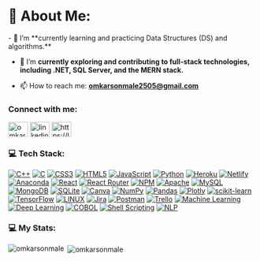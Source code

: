 <h1 align="left">💫 About Me:</h1> 
- 🔭 I’m **currently learning and practicing Data Structures (DS) and algorithms.**

- 🌱 I’m **currently exploring and contributing to full-stack technologies, including .NET, SQL Server, and the MERN stack.**

- 📫 How to reach me: **omkarsonmale2505@gmail.com**

<h3 align="left">Connect with me:</h3>
<p align="left">
  <a href="https://twitter.com/omkarsonmale" target="blank"><img align="center" src="https://raw.githubusercontent.com/rahuldkjain/github-profile-readme-generator/master/src/images/icons/Social/twitter.svg" alt="omkarsonmale" height="30" width="40" /></a>
  <a href="https://linkedin.com/in/omkar-sonmale" target="blank"><img align="center" src="https://raw.githubusercontent.com/rahuldkjain/github-profile-readme-generator/master/src/images/icons/Social/linked-in-alt.svg" alt="linkedin.com/in/omkar-sonmale" height="30" width="40" /></a>
  <a href="https://www.leetcode.com/u/omkarsonmale" target="blank"><img align="center" src="https://raw.githubusercontent.com/rahuldkjain/github-profile-readme-generator/master/src/images/icons/Social/leet-code.svg" alt="https://leetcode.com/u/omkarsonmale/" height="30" width="40" /></a>
</p>

<h3 align="left">💻 Tech Stack:</h3> 
<p dir="auto"><a target="_blank" rel="noopener noreferrer nofollow" href="https://camo.githubusercontent.com/88e1b21c4e11afd4f06cfb2b510dbb3690dbd300fb1a6d4676fd553a70bafa82/68747470733a2f2f696d672e736869656c64732e696f2f62616467652f632b2b2d2532333030353939432e7376673f7374796c653d666f722d7468652d6261646765266c6f676f3d63253242253242266c6f676f436f6c6f723d7768697465"><img src="https://camo.githubusercontent.com/88e1b21c4e11afd4f06cfb2b510dbb3690dbd300fb1a6d4676fd553a70bafa82/68747470733a2f2f696d672e736869656c64732e696f2f62616467652f632b2b2d2532333030353939432e7376673f7374796c653d666f722d7468652d6261646765266c6f676f3d63253242253242266c6f676f436f6c6f723d7768697465" alt="C++" data-canonical-src="https://img.shields.io/badge/c++-%2300599C.svg?style=for-the-badge&amp;logo=c%2B%2B&amp;logoColor=white" style="max-width: 100%;"></a> <a target="_blank" rel="noopener noreferrer nofollow" href="https://camo.githubusercontent.com/c3fd6682e8cca0f7c262a00f94ef0f65cadd0c8470669a2d7d6f3614e81b10c2/68747470733a2f2f696d672e736869656c64732e696f2f62616467652f632d2532333030353939432e7376673f7374796c653d666f722d7468652d6261646765266c6f676f3d63266c6f676f436f6c6f723d7768697465"><img src="https://camo.githubusercontent.com/c3fd6682e8cca0f7c262a00f94ef0f65cadd0c8470669a2d7d6f3614e81b10c2/68747470733a2f2f696d672e736869656c64732e696f2f62616467652f632d2532333030353939432e7376673f7374796c653d666f722d7468652d6261646765266c6f676f3d63266c6f676f436f6c6f723d7768697465" alt="C" data-canonical-src="https://img.shields.io/badge/c-%2300599C.svg?style=for-the-badge&amp;logo=c&amp;logoColor=white" style="max-width: 100%;"></a> <a target="_blank" rel="noopener noreferrer nofollow" href="https://camo.githubusercontent.com/930c71eac967cc5cec61c0aa08ba3719f9cb68e28cdffa63b28b0a31be1663b4/68747470733a2f2f696d672e736869656c64732e696f2f62616467652f637373332d2532333135373242362e7376673f7374796c653d666f722d7468652d6261646765266c6f676f3d63737333266c6f676f436f6c6f723d7768697465"><img src="https://camo.githubusercontent.com/930c71eac967cc5cec61c0aa08ba3719f9cb68e28cdffa63b28b0a31be1663b4/68747470733a2f2f696d672e736869656c64732e696f2f62616467652f637373332d2532333135373242362e7376673f7374796c653d666f722d7468652d6261646765266c6f676f3d63737333266c6f676f436f6c6f723d7768697465" alt="CSS3" data-canonical-src="https://img.shields.io/badge/css3-%231572B6.svg?style=for-the-badge&amp;logo=css3&amp;logoColor=white" style="max-width: 100%;"></a> <a target="_blank" rel="noopener noreferrer nofollow" href="https://camo.githubusercontent.com/d4d9d935f85b68223a3514c6a889ea3ed6a77afb5f560c05baa1a1b168077830/68747470733a2f2f696d672e736869656c64732e696f2f62616467652f68746d6c352d2532334533344632362e7376673f7374796c653d666f722d7468652d6261646765266c6f676f3d68746d6c35266c6f676f436f6c6f723d7768697465"><img src="https://camo.githubusercontent.com/d4d9d935f85b68223a3514c6a889ea3ed6a77afb5f560c05baa1a1b168077830/68747470733a2f2f696d672e736869656c64732e696f2f62616467652f68746d6c352d2532334533344632362e7376673f7374796c653d666f722d7468652d6261646765266c6f676f3d68746d6c35266c6f676f436f6c6f723d7768697465" alt="HTML5" data-canonical-src="https://img.shields.io/badge/html5-%23E34F26.svg?style=for-the-badge&amp;logo=html5&amp;logoColor=white" style="max-width: 100%;"></a> <a target="_blank" rel="noopener noreferrer nofollow" href="https://camo.githubusercontent.com/29d02b3669d6450d67e043cf5909e740dcb94c1e2306d88ac48b15b4ec55dc65/68747470733a2f2f696d672e736869656c64732e696f2f62616467652f6a6176617363726970742d2532333332333333302e7376673f7374796c653d666f722d7468652d6261646765266c6f676f3d6a617661736372697074266c6f676f436f6c6f723d253233463744463145"><img src="https://camo.githubusercontent.com/29d02b3669d6450d67e043cf5909e740dcb94c1e2306d88ac48b15b4ec55dc65/68747470733a2f2f696d672e736869656c64732e696f2f62616467652f6a6176617363726970742d2532333332333333302e7376673f7374796c653d666f722d7468652d6261646765266c6f676f3d6a617661736372697074266c6f676f436f6c6f723d253233463744463145" alt="JavaScript" data-canonical-src="https://img.shields.io/badge/javascript-%23323330.svg?style=for-the-badge&amp;logo=javascript&amp;logoColor=%23F7DF1E" style="max-width: 100%;"></a> <a target="_blank" rel="noopener noreferrer nofollow" href="https://camo.githubusercontent.com/0d0779a129f1dcf6c31613b701fe0646fd4e4d2ed2a7cbd61b27fd5514baa938/68747470733a2f2f696d672e736869656c64732e696f2f62616467652f707974686f6e2d3336373041303f7374796c653d666f722d7468652d6261646765266c6f676f3d707974686f6e266c6f676f436f6c6f723d666664643534"><img src="https://camo.githubusercontent.com/0d0779a129f1dcf6c31613b701fe0646fd4e4d2ed2a7cbd61b27fd5514baa938/68747470733a2f2f696d672e736869656c64732e696f2f62616467652f707974686f6e2d3336373041303f7374796c653d666f722d7468652d6261646765266c6f676f3d707974686f6e266c6f676f436f6c6f723d666664643534" alt="Python" data-canonical-src="https://img.shields.io/badge/python-3670A0?style=for-the-badge&amp;logo=python&amp;logoColor=ffdd54" style="max-width: 100%;"></a> <a target="_blank" rel="noopener noreferrer nofollow" href="https://camo.githubusercontent.com/72d915740d62f7119265de93acc2c4977df481273dbe037012e86fa78fd06b46/68747470733a2f2f696d672e736869656c64732e696f2f62616467652f6865726f6b752d2532333433303039382e7376673f7374796c653d666f722d7468652d6261646765266c6f676f3d6865726f6b75266c6f676f436f6c6f723d7768697465"><img src="https://camo.githubusercontent.com/72d915740d62f7119265de93acc2c4977df481273dbe037012e86fa78fd06b46/68747470733a2f2f696d672e736869656c64732e696f2f62616467652f6865726f6b752d2532333433303039382e7376673f7374796c653d666f722d7468652d6261646765266c6f676f3d6865726f6b75266c6f676f436f6c6f723d7768697465" alt="Heroku" data-canonical-src="https://img.shields.io/badge/heroku-%23430098.svg?style=for-the-badge&amp;logo=heroku&amp;logoColor=white" style="max-width: 100%;"></a> <a target="_blank" rel="noopener noreferrer nofollow" href="https://camo.githubusercontent.com/69b4807267633882a7cef26d565a2d94eb14865131e38e6f86a725ede1897534/68747470733a2f2f696d672e736869656c64732e696f2f62616467652f6e65746c6966792d2532333030303030302e7376673f7374796c653d666f722d7468652d6261646765266c6f676f3d6e65746c696679266c6f676f436f6c6f723d23303043374237"><img src="https://camo.githubusercontent.com/69b4807267633882a7cef26d565a2d94eb14865131e38e6f86a725ede1897534/68747470733a2f2f696d672e736869656c64732e696f2f62616467652f6e65746c6966792d2532333030303030302e7376673f7374796c653d666f722d7468652d6261646765266c6f676f3d6e65746c696679266c6f676f436f6c6f723d23303043374237" alt="Netlify" data-canonical-src="https://img.shields.io/badge/netlify-%23000000.svg?style=for-the-badge&amp;logo=netlify&amp;logoColor=#00C7B7" style="max-width: 100%;"></a> <a target="_blank" rel="noopener noreferrer nofollow" href="https://camo.githubusercontent.com/5bbbd7abff5e43539fa92f1786387c5acb0fe497285e0a2fb97e7f684cf8e8a5/68747470733a2f2f696d672e736869656c64732e696f2f62616467652f416e61636f6e64612d2532333434413833332e7376673f7374796c653d666f722d7468652d6261646765266c6f676f3d616e61636f6e6461266c6f676f436f6c6f723d7768697465"><img src="https://camo.githubusercontent.com/5bbbd7abff5e43539fa92f1786387c5acb0fe497285e0a2fb97e7f684cf8e8a5/68747470733a2f2f696d672e736869656c64732e696f2f62616467652f416e61636f6e64612d2532333434413833332e7376673f7374796c653d666f722d7468652d6261646765266c6f676f3d616e61636f6e6461266c6f676f436f6c6f723d7768697465" alt="Anaconda" data-canonical-src="https://img.shields.io/badge/Anaconda-%2344A833.svg?style=for-the-badge&amp;logo=anaconda&amp;logoColor=white" style="max-width: 100%;"></a> <a target="_blank" rel="noopener noreferrer nofollow" href="https://camo.githubusercontent.com/f93e05694a6f01f2f6a37713a454a942442a5ff2b33083891096a6f7e57842f8/68747470733a2f2f696d672e736869656c64732e696f2f62616467652f72656163742d2532333230323332612e7376673f7374796c653d666f722d7468652d6261646765266c6f676f3d7265616374266c6f676f436f6c6f723d253233363144414642"><img src="https://camo.githubusercontent.com/f93e05694a6f01f2f6a37713a454a942442a5ff2b33083891096a6f7e57842f8/68747470733a2f2f696d672e736869656c64732e696f2f62616467652f72656163742d2532333230323332612e7376673f7374796c653d666f722d7468652d6261646765266c6f676f3d7265616374266c6f676f436f6c6f723d253233363144414642" alt="React" data-canonical-src="https://img.shields.io/badge/react-%2320232a.svg?style=for-the-badge&amp;logo=react&amp;logoColor=%2361DAFB" style="max-width: 100%;"></a> <a target="_blank" rel="noopener noreferrer nofollow" href="https://camo.githubusercontent.com/44827058d4b05d71c87e257a4ef305f59a6732654cd9de1ee2f818e15dba31a4/68747470733a2f2f696d672e736869656c64732e696f2f62616467652f52656163745f526f757465722d4341343234353f7374796c653d666f722d7468652d6261646765266c6f676f3d72656163742d726f75746572266c6f676f436f6c6f723d7768697465"><img src="https://camo.githubusercontent.com/44827058d4b05d71c87e257a4ef305f59a6732654cd9de1ee2f818e15dba31a4/68747470733a2f2f696d672e736869656c64732e696f2f62616467652f52656163745f526f757465722d4341343234353f7374796c653d666f722d7468652d6261646765266c6f676f3d72656163742d726f75746572266c6f676f436f6c6f723d7768697465" alt="React Router" data-canonical-src="https://img.shields.io/badge/React_Router-CA4245?style=for-the-badge&amp;logo=react-router&amp;logoColor=white" style="max-width: 100%;"></a> <a target="_blank" rel="noopener noreferrer nofollow" href="https://camo.githubusercontent.com/51b46228f89e7ba8bd0233eb5339a210d4fad5ab1e73d493808764b719718f89/68747470733a2f2f696d672e736869656c64732e696f2f62616467652f4e504d2d2532333030303030302e7376673f7374796c653d666f722d7468652d6261646765266c6f676f3d6e706d266c6f676f436f6c6f723d7768697465"><img src="https://camo.githubusercontent.com/51b46228f89e7ba8bd0233eb5339a210d4fad5ab1e73d493808764b719718f89/68747470733a2f2f696d672e736869656c64732e696f2f62616467652f4e504d2d2532333030303030302e7376673f7374796c653d666f722d7468652d6261646765266c6f676f3d6e706d266c6f676f436f6c6f723d7768697465" alt="NPM" data-canonical-src="https://img.shields.io/badge/NPM-%23000000.svg?style=for-the-badge&amp;logo=npm&amp;logoColor=white" style="max-width: 100%;"></a> <a target="_blank" rel="noopener noreferrer nofollow" href="https://camo.githubusercontent.com/6b277c2c0f4a41d96fd322ea28be0a9757b382404e90573a0e79edbc990e979a/68747470733a2f2f696d672e736869656c64732e696f2f62616467652f6170616368652d2532334434323032392e7376673f7374796c653d666f722d7468652d6261646765266c6f676f3d617061636865266c6f676f436f6c6f723d7768697465"><img src="https://camo.githubusercontent.com/6b277c2c0f4a41d96fd322ea28be0a9757b382404e90573a0e79edbc990e979a/68747470733a2f2f696d672e736869656c64732e696f2f62616467652f6170616368652d2532334434323032392e7376673f7374796c653d666f722d7468652d6261646765266c6f676f3d617061636865266c6f676f436f6c6f723d7768697465" alt="Apache" data-canonical-src="https://img.shields.io/badge/apache-%23D42029.svg?style=for-the-badge&amp;logo=apache&amp;logoColor=white" style="max-width: 100%;"></a> <a target="_blank" rel="noopener noreferrer nofollow" href="https://camo.githubusercontent.com/84e0999fa027dedfb31a169d54da33fd98f9691c0b3aba4687a0e0a64cede44d/68747470733a2f2f696d672e736869656c64732e696f2f62616467652f6d7973716c2d2532333030662e7376673f7374796c653d666f722d7468652d6261646765266c6f676f3d6d7973716c266c6f676f436f6c6f723d7768697465"><img src="https://camo.githubusercontent.com/84e0999fa027dedfb31a169d54da33fd98f9691c0b3aba4687a0e0a64cede44d/68747470733a2f2f696d672e736869656c64732e696f2f62616467652f6d7973716c2d2532333030662e7376673f7374796c653d666f722d7468652d6261646765266c6f676f3d6d7973716c266c6f676f436f6c6f723d7768697465" alt="MySQL" data-canonical-src="https://img.shields.io/badge/mysql-%2300f.svg?style=for-the-badge&amp;logo=mysql&amp;logoColor=white" style="max-width: 100%;"></a> <a target="_blank" rel="noopener noreferrer nofollow" href="https://camo.githubusercontent.com/ec9b2bbaccf6915a29050ce24c10cd9b481b0c41b0bf5194add3e69f49a9be3c/68747470733a2f2f696d672e736869656c64732e696f2f62616467652f4d6f6e676f44422d2532333465613934622e7376673f7374796c653d666f722d7468652d6261646765266c6f676f3d6d6f6e676f6462266c6f676f436f6c6f723d7768697465"><img src="https://camo.githubusercontent.com/ec9b2bbaccf6915a29050ce24c10cd9b481b0c41b0bf5194add3e69f49a9be3c/68747470733a2f2f696d672e736869656c64732e696f2f62616467652f4d6f6e676f44422d2532333465613934622e7376673f7374796c653d666f722d7468652d6261646765266c6f676f3d6d6f6e676f6462266c6f676f436f6c6f723d7768697465" alt="MongoDB" data-canonical-src="https://img.shields.io/badge/MongoDB-%234ea94b.svg?style=for-the-badge&amp;logo=mongodb&amp;logoColor=white" style="max-width: 100%;"></a> <a target="_blank" rel="noopener noreferrer nofollow" href="https://camo.githubusercontent.com/e37ddb78355265ccd69b7d3c30dbaa5bc04855958c4ae320090d4f945616ad6c/68747470733a2f2f696d672e736869656c64732e696f2f62616467652f73716c6974652d2532333037343035652e7376673f7374796c653d666f722d7468652d6261646765266c6f676f3d73716c697465266c6f676f436f6c6f723d7768697465"><img src="https://camo.githubusercontent.com/e37ddb78355265ccd69b7d3c30dbaa5bc04855958c4ae320090d4f945616ad6c/68747470733a2f2f696d672e736869656c64732e696f2f62616467652f73716c6974652d2532333037343035652e7376673f7374796c653d666f722d7468652d6261646765266c6f676f3d73716c697465266c6f676f436f6c6f723d7768697465" alt="SQLite" data-canonical-src="https://img.shields.io/badge/sqlite-%2307405e.svg?style=for-the-badge&amp;logo=sqlite&amp;logoColor=white" style="max-width: 100%;"></a> <a target="_blank" rel="noopener noreferrer nofollow" href="https://camo.githubusercontent.com/df50da671ce60e6e460ea9629c10e51a40e6ea36b59a5d0bad80df18bceac14f/68747470733a2f2f696d672e736869656c64732e696f2f62616467652f43616e76612d2532333030433443432e7376673f7374796c653d666f722d7468652d6261646765266c6f676f3d43616e7661266c6f676f436f6c6f723d7768697465"><img src="https://camo.githubusercontent.com/df50da671ce60e6e460ea9629c10e51a40e6ea36b59a5d0bad80df18bceac14f/68747470733a2f2f696d672e736869656c64732e696f2f62616467652f43616e76612d2532333030433443432e7376673f7374796c653d666f722d7468652d6261646765266c6f676f3d43616e7661266c6f676f436f6c6f723d7768697465" alt="Canva" data-canonical-src="https://img.shields.io/badge/Canva-%2300C4CC.svg?style=for-the-badge&amp;logo=Canva&amp;logoColor=white" style="max-width: 100%;"></a>  <a target="_blank" rel="noopener noreferrer nofollow" href="https://camo.githubusercontent.com/201e0e586a865b19eef2e2d271662d9b4304757ff6710b7e4ccebf7b99fe7873/68747470733a2f2f696d672e736869656c64732e696f2f62616467652f6e756d70792d2532333031333234332e7376673f7374796c653d666f722d7468652d6261646765266c6f676f3d6e756d7079266c6f676f436f6c6f723d7768697465"><img src="https://camo.githubusercontent.com/201e0e586a865b19eef2e2d271662d9b4304757ff6710b7e4ccebf7b99fe7873/68747470733a2f2f696d672e736869656c64732e696f2f62616467652f6e756d70792d2532333031333234332e7376673f7374796c653d666f722d7468652d6261646765266c6f676f3d6e756d7079266c6f676f436f6c6f723d7768697465" alt="NumPy" data-canonical-src="https://img.shields.io/badge/numpy-%23013243.svg?style=for-the-badge&amp;logo=numpy&amp;logoColor=white" style="max-width: 100%;"></a> <a target="_blank" rel="noopener noreferrer nofollow" href="https://camo.githubusercontent.com/359e8bd60db3176dc0ee702c7e51b8c71d5b2a3a7ea1e6b26c066f77ed343ac9/68747470733a2f2f696d672e736869656c64732e696f2f62616467652f70616e6461732d2532333135303435382e7376673f7374796c653d666f722d7468652d6261646765266c6f676f3d70616e646173266c6f676f436f6c6f723d7768697465"><img src="https://camo.githubusercontent.com/359e8bd60db3176dc0ee702c7e51b8c71d5b2a3a7ea1e6b26c066f77ed343ac9/68747470733a2f2f696d672e736869656c64732e696f2f62616467652f70616e6461732d2532333135303435382e7376673f7374796c653d666f722d7468652d6261646765266c6f676f3d70616e646173266c6f676f436f6c6f723d7768697465" alt="Pandas" data-canonical-src="https://img.shields.io/badge/pandas-%23150458.svg?style=for-the-badge&amp;logo=pandas&amp;logoColor=white" style="max-width: 100%;"></a> <a target="_blank" rel="noopener noreferrer nofollow" href="https://camo.githubusercontent.com/36ce4c234aca1af0f73ddd2fbac6d291ac5999e640db789098a95ec7c5bc7808/68747470733a2f2f696d672e736869656c64732e696f2f62616467652f506c6f746c792d2532333346344637352e7376673f7374796c653d666f722d7468652d6261646765266c6f676f3d706c6f746c79266c6f676f436f6c6f723d7768697465"><img src="https://camo.githubusercontent.com/36ce4c234aca1af0f73ddd2fbac6d291ac5999e640db789098a95ec7c5bc7808/68747470733a2f2f696d672e736869656c64732e696f2f62616467652f506c6f746c792d2532333346344637352e7376673f7374796c653d666f722d7468652d6261646765266c6f676f3d706c6f746c79266c6f676f436f6c6f723d7768697465" alt="Plotly" data-canonical-src="https://img.shields.io/badge/Plotly-%233F4F75.svg?style=for-the-badge&amp;logo=plotly&amp;logoColor=white" style="max-width: 100%;"></a> <a target="_blank" rel="noopener noreferrer nofollow" href="https://camo.githubusercontent.com/0ad18fa0ec11eec42003562b40a61f4d8643454535b4f3b167bdde4a308b8491/68747470733a2f2f696d672e736869656c64732e696f2f62616467652f7363696b69742d2d6c6561726e2d2532334637393331452e7376673f7374796c653d666f722d7468652d6261646765266c6f676f3d7363696b69742d6c6561726e266c6f676f436f6c6f723d7768697465"><img src="https://camo.githubusercontent.com/0ad18fa0ec11eec42003562b40a61f4d8643454535b4f3b167bdde4a308b8491/68747470733a2f2f696d672e736869656c64732e696f2f62616467652f7363696b69742d2d6c6561726e2d2532334637393331452e7376673f7374796c653d666f722d7468652d6261646765266c6f676f3d7363696b69742d6c6561726e266c6f676f436f6c6f723d7768697465" alt="scikit-learn" data-canonical-src="https://img.shields.io/badge/scikit--learn-%23F7931E.svg?style=for-the-badge&amp;logo=scikit-learn&amp;logoColor=white" style="max-width: 100%;"></a> <a target="_blank" rel="noopener noreferrer nofollow" href="https://camo.githubusercontent.com/ab7cc86b1732285ea35c5b555b5f958f063d9215f5ce0afc85743c646bb716e6/68747470733a2f2f696d672e736869656c64732e696f2f62616467652f54656e736f72466c6f772d2532334646364630302e7376673f7374796c653d666f722d7468652d6261646765266c6f676f3d54656e736f72466c6f77266c6f676f436f6c6f723d7768697465"><img src="https://camo.githubusercontent.com/ab7cc86b1732285ea35c5b555b5f958f063d9215f5ce0afc85743c646bb716e6/68747470733a2f2f696d672e736869656c64732e696f2f62616467652f54656e736f72466c6f772d2532334646364630302e7376673f7374796c653d666f722d7468652d6261646765266c6f676f3d54656e736f72466c6f77266c6f676f436f6c6f723d7768697465" alt="TensorFlow" data-canonical-src="https://img.shields.io/badge/TensorFlow-%23FF6F00.svg?style=for-the-badge&amp;logo=TensorFlow&amp;logoColor=white" style="max-width: 100%;"></a> <a target="_blank" rel="noopener noreferrer nofollow" href="https://camo.githubusercontent.com/b9326effec4bc941d648d79b2e24ed7c708122671d2540c3277596dc52d640f2/68747470733a2f2f696d672e736869656c64732e696f2f62616467652f4c696e75782d4643433632343f7374796c653d666f722d7468652d6261646765266c6f676f3d6c696e7578266c6f676f436f6c6f723d626c61636b"><img src="https://camo.githubusercontent.com/b9326effec4bc941d648d79b2e24ed7c708122671d2540c3277596dc52d640f2/68747470733a2f2f696d672e736869656c64732e696f2f62616467652f4c696e75782d4643433632343f7374796c653d666f722d7468652d6261646765266c6f676f3d6c696e7578266c6f676f436f6c6f723d626c61636b" alt="LINUX" data-canonical-src="https://img.shields.io/badge/Linux-FCC624?style=for-the-badge&amp;logo=linux&amp;logoColor=black" style="max-width: 100%;"></a> <a target="_blank" rel="noopener noreferrer nofollow" href="https://camo.githubusercontent.com/4f55e1d06c1cf523db63cf3b0cdf4c18f7e2135a42fdfd6fa556ccf800e21d2f/68747470733a2f2f696d672e736869656c64732e696f2f62616467652f6a6972612d2532333041304646462e7376673f7374796c653d666f722d7468652d6261646765266c6f676f3d6a697261266c6f676f436f6c6f723d7768697465"><img src="https://camo.githubusercontent.com/4f55e1d06c1cf523db63cf3b0cdf4c18f7e2135a42fdfd6fa556ccf800e21d2f/68747470733a2f2f696d672e736869656c64732e696f2f62616467652f6a6972612d2532333041304646462e7376673f7374796c653d666f722d7468652d6261646765266c6f676f3d6a697261266c6f676f436f6c6f723d7768697465" alt="Jira" data-canonical-src="https://img.shields.io/badge/jira-%230A0FFF.svg?style=for-the-badge&amp;logo=jira&amp;logoColor=white" style="max-width: 100%;"></a> <a target="_blank" rel="noopener noreferrer nofollow" href="https://camo.githubusercontent.com/cf06fedcca8eedc2ebcf41a87c79ae200b8e7f79b65a9c2dcd833d1990bd3290/68747470733a2f2f696d672e736869656c64732e696f2f62616467652f506f73746d616e2d4646364333373f7374796c653d666f722d7468652d6261646765266c6f676f3d706f73746d616e266c6f676f436f6c6f723d7768697465"><img src="https://camo.githubusercontent.com/cf06fedcca8eedc2ebcf41a87c79ae200b8e7f79b65a9c2dcd833d1990bd3290/68747470733a2f2f696d672e736869656c64732e696f2f62616467652f506f73746d616e2d4646364333373f7374796c653d666f722d7468652d6261646765266c6f676f3d706f73746d616e266c6f676f436f6c6f723d7768697465" alt="Postman" data-canonical-src="https://img.shields.io/badge/Postman-FF6C37?style=for-the-badge&amp;logo=postman&amp;logoColor=white" style="max-width: 100%;"></a> <a target="_blank" rel="noopener noreferrer nofollow" href="https://camo.githubusercontent.com/6824996746777ab3459a77c8b6f0b0c943f577ef09cf6f05607a11c6c04455d7/68747470733a2f2f696d672e736869656c64732e696f2f62616467652f5472656c6c6f2d2532333032364141372e7376673f7374796c653d666f722d7468652d6261646765266c6f676f3d5472656c6c6f266c6f676f436f6c6f723d7768697465"><img src="https://camo.githubusercontent.com/6824996746777ab3459a77c8b6f0b0c943f577ef09cf6f05607a11c6c04455d7/68747470733a2f2f696d672e736869656c64732e696f2f62616467652f5472656c6c6f2d2532333032364141372e7376673f7374796c653d666f722d7468652d6261646765266c6f676f3d5472656c6c6f266c6f676f436f6c6f723d7768697465" alt="Trello" data-canonical-src="https://img.shields.io/badge/Trello-%23026AA7.svg?style=for-the-badge&amp;logo=Trello&amp;logoColor=white" style="max-width: 100%;"></a> <a target="_blank" rel="noopener noreferrer nofollow" href="https://camo.githubusercontent.com/bd1494cc1e71e1b01d578c44ffd35bdc024d22cf87af25d6558ab65aa0aa7252/68747470733a2f2f696d672e736869656c64732e696f2f62616467652f4d616368696e655f4c6561726e696e672d2532334646364630302e7376673f7374796c653d666f722d7468652d6261646765266c6f676f3d54656e736f72466c6f77266c6f676f436f6c6f723d7768697465"><img src="https://camo.githubusercontent.com/bd1494cc1e71e1b01d578c44ffd35bdc024d22cf87af25d6558ab65aa0aa7252/68747470733a2f2f696d672e736869656c64732e696f2f62616467652f4d616368696e655f4c6561726e696e672d2532334646364630302e7376673f7374796c653d666f722d7468652d6261646765266c6f676f3d54656e736f72466c6f77266c6f676f436f6c6f723d7768697465" alt="Machine Learning" data-canonical-src="https://img.shields.io/badge/Machine_Learning-%23FF6F00.svg?style=for-the-badge&amp;logo=TensorFlow&amp;logoColor=white" style="max-width: 100%;"></a> <a target="_blank" rel="noopener noreferrer nofollow" href="https://camo.githubusercontent.com/aaf29b99e9be99d11128d50e40804de4683684ae12a6dfb5c5f885167bd4c82f/68747470733a2f2f696d672e736869656c64732e696f2f62616467652f446565705f4c6561726e696e672d2532334646364630302e7376673f7374796c653d666f722d7468652d6261646765266c6f676f3d54656e736f72466c6f77266c6f676f436f6c6f723d7768697465"><img src="https://camo.githubusercontent.com/aaf29b99e9be99d11128d50e40804de4683684ae12a6dfb5c5f885167bd4c82f/68747470733a2f2f696d672e736869656c64732e696f2f62616467652f446565705f4c6561726e696e672d2532334646364630302e7376673f7374796c653d666f722d7468652d6261646765266c6f676f3d54656e736f72466c6f77266c6f676f436f6c6f723d7768697465" alt="Deep Learning" data-canonical-src="https://img.shields.io/badge/Deep_Learning-%23FF6F00.svg?style=for-the-badge&amp;logo=TensorFlow&amp;logoColor=white" style="max-width: 100%;"></a> <a target="_blank" rel="noopener noreferrer nofollow" href="https://camo.githubusercontent.com/656a6b577c76f15dd2539a99d94332b464422b8d1ace27af73708c5eb3c2d984/68747470733a2f2f696d672e736869656c64732e696f2f62616467652f434f424f4c2d2532333030353939432e7376673f7374796c653d666f722d7468652d6261646765266c6f676f3d49424d266c6f676f436f6c6f723d7768697465"><img src="https://camo.githubusercontent.com/656a6b577c76f15dd2539a99d94332b464422b8d1ace27af73708c5eb3c2d984/68747470733a2f2f696d672e736869656c64732e696f2f62616467652f434f424f4c2d2532333030353939432e7376673f7374796c653d666f722d7468652d6261646765266c6f676f3d49424d266c6f676f436f6c6f723d7768697465" alt="COBOL" data-canonical-src="https://img.shields.io/badge/COBOL-%2300599C.svg?style=for-the-badge&amp;logo=IBM&amp;logoColor=white" style="max-width: 100%;"></a> <a target="_blank" rel="noopener noreferrer nofollow" href="https://camo.githubusercontent.com/a5f622f8f3e990461a67b60236726eae3df7ea82a4e2f6984b749542dc9c10db/68747470733a2f2f696d672e736869656c64732e696f2f62616467652f5368656c6c5f536372697074696e672d2532333445414132352e7376673f7374796c653d666f722d7468652d6261646765266c6f676f3d676e752d62617368266c6f676f436f6c6f723d7768697465"><img src="https://camo.githubusercontent.com/a5f622f8f3e990461a67b60236726eae3df7ea82a4e2f6984b749542dc9c10db/68747470733a2f2f696d672e736869656c64732e696f2f62616467652f5368656c6c5f536372697074696e672d2532333445414132352e7376673f7374796c653d666f722d7468652d6261646765266c6f676f3d676e752d62617368266c6f676f436f6c6f723d7768697465" alt="Shell Scripting" data-canonical-src="https://img.shields.io/badge/Shell_Scripting-%234EAA25.svg?style=for-the-badge&amp;logo=gnu-bash&amp;logoColor=white" style="max-width: 100%;"></a> <a target="_blank" rel="noopener noreferrer nofollow" href="https://camo.githubusercontent.com/d642a533f6ccb4cf2bf7900b0b93d3155232ba1cf0978a82f46f539f5636cecc/68747470733a2f2f696d672e736869656c64732e696f2f62616467652f4e4c502d2532334533344632362e7376673f7374796c653d666f722d7468652d6261646765266c6f676f3d707974686f6e266c6f676f436f6c6f723d7768697465"><img src="https://camo.githubusercontent.com/d642a533f6ccb4cf2bf7900b0b93d3155232ba1cf0978a82f46f539f5636cecc/68747470733a2f2f696d672e736869656c64732e696f2f62616467652f4e4c502d2532334533344632362e7376673f7374796c653d666f722d7468652d6261646765266c6f676f3d707974686f6e266c6f676f436f6c6f723d7768697465" alt="NLP" data-canonical-src="https://img.shields.io/badge/NLP-%23E34F26.svg?style=for-the-badge&amp;logo=python&amp;logoColor=white" style="max-width: 100%;"></a></p>

<h3 align="left">💻 My Stats:</h3>
<p><img align="left" src="https://github-readme-stats.vercel.app/api/top-langs?username=omkarsonmale&show_icons=true&locale=en&layout=compact" alt="omkarsonmale" /></p>

<p>&nbsp;<img align="center" src="https://github-readme-stats.vercel.app/api?username=omkarsonmale&show_icons=true&locale=en" alt="omkarsonmale" /></p>
